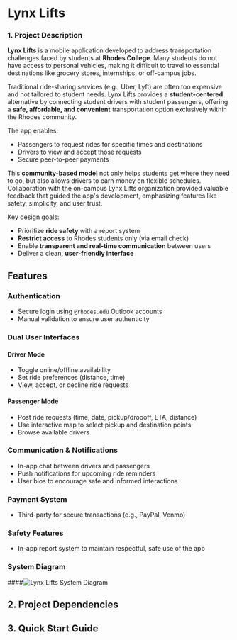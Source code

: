 # Lynx Lifts

### 1. Project Description

**Lynx Lifts** is a mobile application developed to address transportation challenges faced by students at **Rhodes College**. Many students do not have access to personal vehicles, making it difficult to travel to essential destinations like grocery stores, internships, or off-campus jobs.

Traditional ride-sharing services (e.g., Uber, Lyft) are often too expensive and not tailored to student needs. Lynx Lifts provides a **student-centered** alternative by connecting student drivers with student passengers, offering a **safe, affordable, and convenient** transportation option exclusively within the Rhodes community.

The app enables:
- Passengers to request rides for specific times and destinations
- Drivers to view and accept those requests
- Secure peer-to-peer payments

This **community-based model** not only helps students get where they need to go, but also allows drivers to earn money on flexible schedules. Collaboration with the on-campus Lynx Lifts organization provided valuable feedback that guided the app's development, emphasizing features like safety, simplicity, and user trust.

Key design goals:
- Prioritize **ride safety** with a report system
- **Restrict access** to Rhodes students only (via email check)
- Enable **transparent and real-time communication** between users
- Deliver a clean, **user-friendly interface**

## Features

### Authentication
- Secure login using `@rhodes.edu` Outlook accounts  
- Manual validation to ensure user authenticity  

### Dual User Interfaces

#### Driver Mode
- Toggle online/offline availability
- Set ride preferences (distance, time)
- View, accept, or decline ride requests

#### Passenger Mode
- Post ride requests (time, date, pickup/dropoff, ETA, distance)
- Use interactive map to select pickup and destination points
- Browse available drivers

### Communication & Notifications
- In-app chat between drivers and passengers
- Push notifications for upcoming ride reminders
- User bios to encourage safe and informed interactions

### Payment System
- Third-party for secure transactions (e.g., PayPal, Venmo)

### Safety Features
- In-app report system to maintain respectful, safe use of the app

### System Diagram

####![Lynx Lifts System Diagram](https://github.com/user-attachments/assets/457cbb69-347b-44ea-aa6b-357632402b64)


## 2. Project Dependencies

## 3. Quick Start Guide
